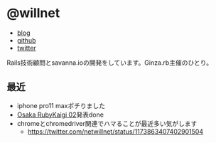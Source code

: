 # @willnet

- [blog](https://blog.willnet.in/)
- [github](https://github.com/willnet)
- [twitter](https://twitter.com/netwillnet)

Rails技術顧問とsavanna.ioの開発をしています。Ginza.rb主催のひとり。

## 最近

- iphone pro11 maxポチりました
- [Osaka RubyKaigi 02](http://regional.rubykaigi.org/osaka02/)発表done
- chromeとchromedriver関連でハマることが最近多い気がします
  - https://twitter.com/netwillnet/status/1173863407402901504

